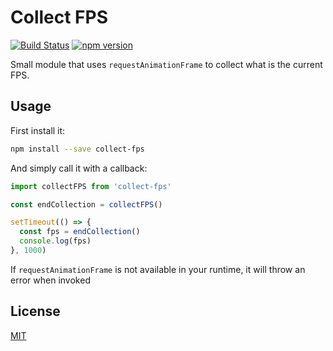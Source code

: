 # Collect FPS

[![Build Status](https://travis-ci.org/batata-frita/collect-fps.svg)](https://travis-ci.org/batata-frita/collect-fps)
[![npm version](https://badge.fury.io/js/collect-fps.svg)](https://badge.fury.io/js/collect-fps)

Small module that uses `requestAnimationFrame` to collect what is the current FPS.

## Usage

First install it:

```bash
npm install --save collect-fps
```

And simply call it with a callback:

```javascript
import collectFPS from 'collect-fps'

const endCollection = collectFPS()

setTimeout(() => {
  const fps = endCollection()
  console.log(fps)
}, 1000)
```

If `requestAnimationFrame` is not available in your runtime, it will throw an error when invoked

## License

[MIT](License)
